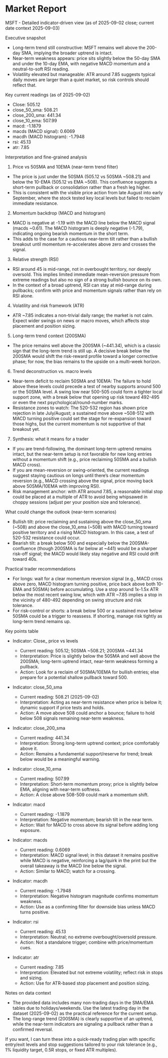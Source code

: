 # Market Report

MSFT - Detailed indicator-driven view (as of 2025-09-02 close; current date context 2025-09-03)

Executive snapshot
- Long-term trend still constructive: MSFT remains well above the 200-day SMA, implying the broader uptrend is intact.
- Near-term weakness appears: price sits slightly below the 50-day SMA and under the 10-day EMA, with negative MACD momentum and a neutral-to-soft RSI reading.
- Volatility elevated but manageable: ATR around 7.85 suggests typical daily moves are larger than a quiet market, so risk controls should reflect that.

Key current readings (as of 2025-09-02)
- Close: 505.12
- close_50_sma: 508.21
- close_200_sma: 441.34
- close_10_ema: 507.99
- macd: -1.1879
- macds (MACD signal): 0.6069
- macdh (MACD histogram): -1.7948
- rsi: 45.13
- atr: 7.85

Interpretation and fine-grained analysis
1) Price vs 50SMA and 10EMA (near-term trend filter)
- The price is just under the 50SMA (505.12 vs 50SMA ~508.21) and below the 10-EMA (505.12 vs EMA ~508). This confluence suggests a short-term pullback or consolidation rather than a fresh leg higher.
- This is consistent with the visible price action from late August into early September, where the stock tested key local levels but failed to reclaim immediate resistance.

2) Momentum backdrop (MACD and histogram)
- MACD is negative at -1.19 with the MACD line below the MACD signal (macds ~0.61). The MACD histogram is deeply negative (-1.79), indicating ongoing bearish momentum in the short term.
- This adds to the case for a cautious near-term tilt rather than a bullish breakout until momentum re-accelerates above zero and crosses the signal.

3) Relative strength (RSI)
- RSI around 45 is mid-range, not in overbought territory, nor deeply oversold. This implies limited immediate mean-reversion pressure from extreme readings but also no sign of a strong bullish bounce on its own.
- In the context of a broad uptrend, RSI can stay at mid-range during pullbacks; confirm with price and momentum signals rather than rely on RSI alone.

4) Volatility and risk framework (ATR)
- ATR ~7.85 indicates a non-trivial daily range; the market is not calm. Expect wider swings on news or macro moves, which affects stop placement and position sizing.

5) Long-term trend context (200SMA)
- The price remains well above the 200SMA (~441.34), which is a classic sign that the long-term trend is still up. A decisive break below the 200SMA would shift the risk-reward profile toward a longer corrective phase; for now, the bias remains to the upside on a multi-week horizon.

6) Trend deconstruction vs. macro levels
- Near-term deficit to reclaim 50SMA and 10EMA: The failure to hold above these levels could precede a test of nearby supports around 500 or the 50SMA level. A swing low near 500-505 could form a tighter local support zone, with a break below that opening up risk toward 492-495 or even the next psychological/round-number marks.
- Resistance zones to watch: The 520-532 region has shown price rejection in late July/August; a sustained move above ~508-512 with MACD turning positive could set the stage for re-expansion toward those highs, but the current momentum is not supportive of that breakout yet.

7) Synthesis: what it means for a trader
- If you are trend-following, the dominant long-term uptrend remains intact, but the near-term setup is not favorable for new long entries without a momentum shift (e.g., price reclaiming 50SMA and a bullish MACD cross).
- If you are mean-reversion or swing-oriented, the current readings suggest staying cautious on longs until there’s clear momentum reversion (e.g., MACD crossing above the signal, price moving back above 50SMA/10EMA with improving RSI).
- Risk management anchor: with ATR around 7.85, a reasonable initial stop could be placed at a multiple of ATR to avoid being whipsawed in choppy sessions (adjust per your position size and tolerance).

What could change the outlook (near-term scenarios)
- Bullish tilt: price reclaiming and sustaining above the close_50_sma (~508) and above the close_10_ema (~508) with MACD turning toward positive territory and a rising MACD histogram. In this case, a test of 520-532 resistance could occur.
- Bearish tilt: a break below 500 and especially below the 200SMA-confluence (though 200SMA is far below at ~441) would be a sharper risk-off signal; the MACD would likely stay negative and RSI could drift toward 40s.

Practical trader recommendations
- For longs: wait for a clear momentum reversion signal (e.g., MACD cross above zero, MACD histogram turning positive, price back above both 10-EMA and 50SMA) before accumulating. Use a stop around 1x-1.5x ATR below the most recent swing low, which with ATR ~7.85 implies a stop in the vicinity of 480-492 depending on swing structure and risk tolerance.
- For risk-control or shorts: a break below 500 or a sustained move below 50SMA could be a trigger to reassess. If shorting, manage risk tightly as long-term trend remains up.

Key points table
- Indicator: Close_ price vs levels
  - Current reading: 505.12; 50SMA ~508.21; 200SMA ~441.34
  - Interpretation: Price is slightly below the 50SMA and well above the 200SMA; long-term uptrend intact, near-term weakness forming a pullback.
  - Action: Look for a reclaim of 50SMA/10EMA for bullish entries; else prepare for a potential shallow pullback toward 500.

- Indicator: close_50_sma
  - Current reading: 508.21 (2025-09-02)
  - Interpretation: Acting as near-term resistance when price is below it; dynamic support if price tests and holds.
  - Action: A move above 508 could anchor a bounce; failure to hold below 508 signals remaining near-term weakness.

- Indicator: close_200_sma
  - Current reading: 441.34
  - Interpretation: Strong long-term uptrend context; price comfortably above it.
  - Action: Remains a fundamental support/reserve for trend; break below would be a meaningful warning.

- Indicator: close_10_ema
  - Current reading: 507.99
  - Interpretation: Short-term momentum proxy; price is slightly below EMA, aligning with near-term softness.
  - Action: A close above 508-509 could mark a momentum shift.

- Indicator: macd
  - Current reading: -1.1879
  - Interpretation: Negative momentum; bearish tilt in the near term.
  - Action: Wait for MACD to cross above its signal before adding long exposure.

- Indicator: macds
  - Current reading: 0.6069
  - Interpretation: MACD signal level; in this dataset it remains positive while MACD is negative, reinforcing a lag/quirk in the print but the overall takeaway is the MACD line below the signal.
  - Action: Similar to MACD; watch for a crossing.

- Indicator: macdh
  - Current reading: -1.7948
  - Interpretation: Negative histogram magnitude confirms momentum weakness.
  - Action: Use as a confirming filter for downside bias unless MACD turns positive.

- Indicator: rsi
  - Current reading: 45.13
  - Interpretation: Neutral; no extreme overbought/oversold pressure.
  - Action: Not a standalone trigger; combine with price/momentum cues.

- Indicator: atr
  - Current reading: 7.85
  - Interpretation: Elevated but not extreme volatility; reflect risk in stops and sizing.
  - Action: Use for ATR-based stop placement and position sizing.

Notes on data context
- The provided data includes many non-trading days in the SMA/EMA tables due to holidays/weekends. Use the latest trading day in the dataset (2025-09-02) as the practical reference for the current setup.
- The long-range trend (200SMA) is clearly supportive of an uptrend, while the near-term indicators are signaling a pullback rather than a confirmed reversal.

If you want, I can turn these into a quick-ready trading plan with specific entry/exit levels and stop suggestions tailored to your risk tolerance (e.g., 1% liquidity target, 0.5R stops, or fixed ATR multiples).
